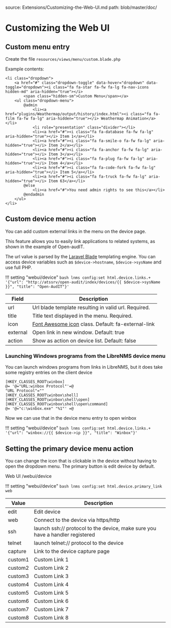 source: Extensions/Customizing-the-Web-UI.md
path: blob/master/doc/

# Customizing the Web UI

## Custom menu entry

Create the file `resources/views/menu/custom.blade.php`

Example contents:

```blade
<li class="dropdown">
    <a href="#" class="dropdown-toggle" data-hover="dropdown" data-toggle="dropdown"><i class="fa fa-star fa-fw fa-lg fa-nav-icons hidden-md" aria-hidden="true"></i>
        <span class="hidden-sm">Custom Menu</span></a>
    <ul class="dropdown-menu">
        @admin
            <li><a href="plugins/Weathermap/output/history/index.html"><i class="fa fa-film fa-fw fa-lg" aria-hidden="true"></i> Weathermap Animation</a></li>
            <li role="presentation" class="divider"></li>
            <li><a href="#"><i class="fa fa-database fa-fw fa-lg" aria-hidden="true"></i> Item 1</a></li>
            <li><a href="#"><i class="fa fa-smile-o fa-fw fa-lg" aria-hidden="true"></i> Item 2</a></li>
            <li><a href="#"><i class="fa fa-anchor fa-fw fa-lg" aria-hidden="true"></i> Item 3</a></li>
            <li><a href="#"><i class="fa fa-plug fa-fw fa-lg" aria-hidden="true"></i> Item 4</a></li>
            <li><a href="#"><i class="fa fa-code-fork fa-fw fa-lg" aria-hidden="true"></i> Item 5</a></li>
            <li><a href="#"><i class="fa fa-truck fa-fw fa-lg" aria-hidden="true"></i> Item 63</a></li>
        @else
            <li><a href="#">You need admin rights to see this</a></li>
        @endadmin
    </ul>
</li>
```

## Custom device menu action

You can add custom external links in the menu on the device page.

This feature allows you to easily link applications to related
systems, as shown in the example of Open-audIT.

The url value is parsed by the [Laravel Blade](https://laravel.com/docs/blade) templating engine. You
can access device variables such as `$device->hostname`, `$device->sysName` and use full PHP.

!!! setting "webui/device"
    ```bash
    lnms config:set html.device.links.+ '{"url": "http://atssrv/open-audit/index/devices/{{ $device->sysName }}", "title": "Open-AudIT"}'
    ```

| Field | Description |
| ---- | ----------- |
| url | Url blade template resulting in valid url. Required. |
| title | Title text displayed in the menu. Required. |
| icon | [Font Awesome icon](https://fontawesome.com/v4.7/icons/) class. Default: fa-external-link |
| external | Open link in new window. Default: true |
| action | Show as action on device list. Default: false |

### Launching Windows programs from the LibreNMS device menu

You can launch windows programs from links in LibreNMS, but it does take
some registry entries on the client device

```
[HKEY_CLASSES_ROOT\winbox]
@= '@="URL:winbox Protocol"'=@
"URL Protocol"=""
[HKEY_CLASSES_ROOT\winbox\shell]
[HKEY_CLASSES_ROOT\winbox\shell\open]
[HKEY_CLASSES_ROOT\winbox\shell\open\command]
@= '@="c:\winbox.exe" "%1"' =@
```

Now we can use that in the device menu entry to open winbox

!!! setting "webui/device"
    ```bash
    lnms config:set html.device.links.+ '{"url": "winbox://{{ $device->ip }}", "title": "Winbox"}'
    ```

## Setting the primary device menu action

You can change the icon that is clickable in the device without having to open the dropdown menu.
The primary button is edit device by default.

Web UI <span class="setting-link">/webui/device</span>

!!! setting "webui/device"
    ```bash
    lnms config:set html.device.primary_link web
    ```

| Value | Description |
| ----- | ----------- |
| edit | Edit device |
| web | Connect to the device via https/http |
| ssh | launch ssh:// protocol to the device, make sure you have a handler registered |
| telnet | launch telnet:// protocol to the device |
| capture | Link to the device capture page |
| custom1 | Custom Link 1 |
| custom2 | Custom Link 2 |
| custom3 | Custom Link 3 |
| custom4 | Custom Link 4 |
| custom5 | Custom Link 5 |
| custom6 | Custom Link 6 |
| custom7 | Custom Link 7 |
| custom8 | Custom Link 8 |


